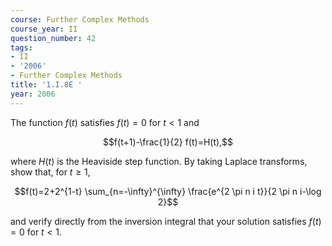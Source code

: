 ```yaml
---
course: Further Complex Methods
course_year: II
question_number: 42
tags:
- II
- '2006'
- Further Complex Methods
title: '1.I.8E '
year: 2006
---
```



The function $f(t)$ satisfies $f(t)=0$ for $t<1$ and

$$f(t+1)-\frac{1}{2} f(t)=H(t),$$

where $H(t)$ is the Heaviside step function. By taking Laplace transforms, show that, for $t \geqslant 1$,

$$f(t)=2+2^{1-t} \sum_{n=-\infty}^{\infty} \frac{e^{2 \pi n i t}}{2 \pi n i-\log 2}$$

and verify directly from the inversion integral that your solution satisfies $f(t)=0$ for $t<1$.